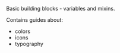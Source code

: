 Basic building blocks - variables and mixins.

Contains guides about:

- colors
- icons
- typography
